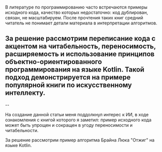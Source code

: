 В литературе по программированию часто встречаются примеры исходного кода, качество которых недостаточно:
код дублирован, связан, не масштабируем.
После прочтения таких книг средний читатель не понимает детали материала в интерпретации алгоритмов.

За решение рассмотрим переписание кода с акцентом на читабельность, переносимость, 
расширяемость и использование принципов объектно-ориентированного программирования на языке Kotlin.
Такой подход демонстрируется на примере популярной книги по искусственному интеллекту.
--
--

На создание данной статьи меня поддолкнул интерес к ИИ, в ходе ознакомления с книгой которого я заметил: 
пример исходного кода может быть упрощен и сокращен в угоду переносимости и читабельности.

За решение рассмотрим пример алгоритма Брайна Люка "Отжиг" на языке Kotlin.